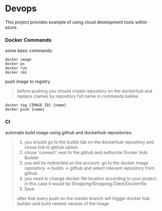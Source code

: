 # Devops
This project provides example of using cloud development tools within azure.
### Docker Commands
some basic commands:
```
docker image
docker ps
docker run
docker rmi
```
push image to registry
>before pushing you should create repository on the dockerhub and replace {name}  by repository full name in commands bellow
```
docker tag {IMAGE ID} {name}
docker push {name}
```
### CI
automate build image using github and dockerhub repositories.
>1. you should go to the builds tab on the dockerhub repository and chose link to github option
>2. chose 'connect' next to the github and authorize Docker Hub Builder
>3. you will be redirected on the account. go to the docker image repository -> builds -> github and select relevant repository from github
>4. you need to change docker file location according to your project. in this case it would be Shopping/Shopping.Client/Dockerfile 
> 5. Save
> 
> after that every push on the master branch will trigger docker hub builder and build newest version of the image
